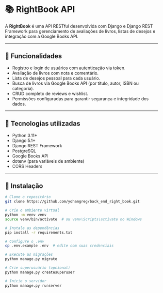# 📚 RightBook API

A **RightBook** é uma API RESTful desenvolvida com Django e Django REST Framework para gerenciamento de avaliações de livros, listas de desejos e integração com a Google Books API.

---

## 🚀 Funcionalidades

- Registro e login de usuários com autenticação via token.
- Avaliação de livros com nota e comentário.
- Lista de desejos pessoal para cada usuário.
- Busca de livros via Google Books API (por título, autor, ISBN ou categoria).
- CRUD completo de reviews e wishlist.
- Permissões configuradas para garantir segurança e integridade dos dados.

---

## 🧠 Tecnologias utilizadas

- Python 3.11+
- Django 5.1+
- Django REST Framework
- PostgreSQL
- Google Books API
- dotenv (para variáveis de ambiente)
- CORS Headers

---

## 🧪 Instalação

```bash
# Clone o repositório
git clone https://github.com/yohangreg/back_end_right_book.git

# Crie o ambiente virtual
python -m venv venv
source venv/bin/activate  # ou venv\Scripts\activate no Windows

# Instale as dependências
pip install -r requirements.txt

# Configure o .env
cp .env.example .env  # edite com suas credenciais

# Execute as migrações
python manage.py migrate

# Crie superusuário (opcional)
python manage.py createsuperuser

# Inicie o servidor
python manage.py runserver